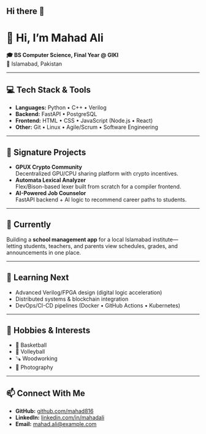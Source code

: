 ## Hi there 👋


# 👋 Hi, I’m Mahad Ali

**🎓 BS Computer Science, Final Year @ GIKI**  
📍 Islamabad, Pakistan

---

## 💻 Tech Stack & Tools
- **Languages:** Python • C++ • Verilog  
- **Backend:** FastAPI • PostgreSQL  
- **Frontend:** HTML • CSS • JavaScript (Node.js • React)  
- **Other:** Git • Linux • Agile/Scrum • Software Engineering

---

## 🚀 Signature Projects
- **GPUX Crypto Community**  
  Decentralized GPU/CPU sharing platform with crypto incentives.  
- **Automata Lexical Analyzer**  
  Flex/Bison-based lexer built from scratch for a compiler frontend.  
- **AI-Powered Job Counselor**  
  FastAPI backend + AI logic to recommend career paths to students.  

---

## 🔭 Currently
Building a **school management app** for a local Islamabad institute—  
letting students, teachers, and parents view schedules, grades, and announcements in one place.

---

## 🎯 Learning Next
- Advanced Verilog/FPGA design (digital logic acceleration)  
- Distributed systems & blockchain integration  
- DevOps/CI-CD pipelines (Docker • GitHub Actions • Kubernetes)

---

## 🌟 Hobbies & Interests
- 🏀 Basketball  
- 🏐 Volleyball  
- 🪚 Woodworking  
- 📸 Photography

---

## 📫 Connect With Me
- **GitHub:** [github.com/mahad816](https://github.com/mahad816)  
- **LinkedIn:** [linkedin.com/in/mahadali](https://linkedin.com/in/mahadali)  
- **Email:** mahad.ali@example.com  

<!--
**mahad816/mahad816** is a ✨ _special_ ✨ repository because its `README.md` (this file) appears on your GitHub profile.

Here are some ideas to get you started:

- 🔭 I’m currently working on ...
- 🌱 I’m currently learning ...
- 👯 I’m looking to collaborate on ...
- 🤔 I’m looking for help with ...
- 💬 Ask me about ...
- 📫 How to reach me: ...
- 😄 Pronouns: ...
- ⚡ Fun fact: ...
-->
